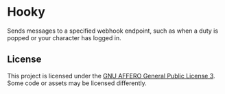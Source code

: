 # Hooky

Sends messages to a specified webhook endpoint, such as when a duty is popped or your character has logged in.

## License

This project is licensed under the [GNU AFFERO General Public License 3](LICENSE). Some code or assets may be licensed differently.

